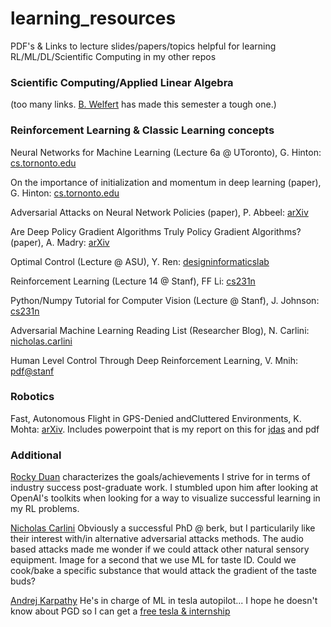 
# learning_resources
PDF's &amp; Links to lecture slides/papers/topics helpful for learning RL/ML/DL/Scientific Computing in my other repos

### Scientific Computing/Applied Linear Algebra
(too many links. [B. Welfert](https://math.la.asu.edu/~bdw/) has made this semester a tough one.)

### Reinforcement Learning & Classic Learning concepts
Neural Networks for Machine Learning (Lecture 6a @ UToronto), G. Hinton: [cs.tornonto.edu](http://www.cs.toronto.edu/~tijmen/csc321/slides/lecture_slides_lec6.pdf)

On the importance of initialization and momentum in deep learning (paper), G. Hinton: [cs.tornonto.edu](http://www.cs.toronto.edu/%7Ehinton/absps/momentum.pdf)

Adversarial Attacks on Neural Network Policies (paper), P. Abbeel: [arXiv](https://arxiv.org/abs/1702.02284)

Are Deep Policy Gradient Algorithms Truly Policy Gradient Algorithms? (paper), A. Madry: [arXiv](https://arxiv.org/abs/1811.02553)

Optimal Control (Lecture @ ASU), Y. Ren: [designinformaticslab](http://designinformaticslab.github.io/_teaching/designopt/optimalcontrol.pdf)

Reinforcement Learning (Lecture 14 @ Stanf), FF Li: [cs231n](http://cs231n.stanford.edu/slides/2017/cs231n_2017_lecture14.pdf)

Python/Numpy Tutorial for Computer Vision (Lecture @ Stanf), J. Johnson: [cs231n](http://cs231n.github.io/python-numpy-tutorial/)

 Adversarial Machine Learning Reading List (Researcher Blog), N. Carlini: [nicholas.carlini](https://nicholas.carlini.com/writing/2018/adversarial-machine-learning-reading-list.html)
 
 Human Level Control Through Deep Reinforcement Learning, V. Mnih: [pdf@stanf](https://web.stanford.edu/class/psych209/Readings/MnihEtAlHassibis15NatureControlDeepRL.pdf)

### Robotics
Fast, Autonomous Flight in GPS-Denied andCluttered Environments, K. Mohta: [arXiv](https://arxiv.org/pdf/1712.02052.pdf).
Includes powerpoint that is my report on this for [jdas](https://web.asu.edu/jdas/home) and pdf

### Additional
[Rocky Duan](http://rockyduan.com/) characterizes the goals/achievements I strive for in terms of industry success 
post-graduate work. I stumbled upon him after looking at OpenAI's toolkits when looking for a way to visualize successful 
learning in my RL problems. 

[Nicholas Carlini](https://nicholas.carlini.com/) Obviously a successful PhD @ berk, but I particularily like their interest
with/in alternative adversarial attacks methods. The audio based attacks made me wonder if we could attack other natural 
sensory equipment. Image for a second that we use ML for taste ID. Could we cook/bake a specific substance that would attack 
the gradient of the taste buds?

[Andrej Karpathy](https://cs.stanford.edu/people/karpathy/) He's in charge of ML in tesla autopilot... I hope he doesn't know 
about PGD so I can get a [free tesla & internship ](https://www.businessinsider.com/tesla-model-3-reward-bug-bounty-research-program-2019-1)



